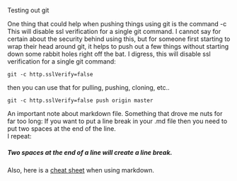 Testing out git

One thing that could help when pushing things using git is the command -c 
This will disable ssl verification for a single git command.  I cannot say for
certain about the security behind using this, but for someone first starting 
to wrap their head around git, it helps to push out a few things without 
starting down some rabbit holes right off the bat.
I digress, this will disable ssl verification for a single git command:
```
git -c http.sslVerify=false
```
then you can use that for pulling, pushing, cloning, etc..
```
git -c http.sslVerify=false push origin master
```

An important note about markdown file.  Something that drove me nuts for far too long:
If you want to put a line break in your .md file then you need to put two spaces at the end of the line.  
I repeat:  
##### Two spaces at the end of a line will create a line break.  

Also, here is a [cheat sheet](https://github.com/adam-p/markdown-here/wiki/Markdown-Cheatsheet) when using markdown.  

